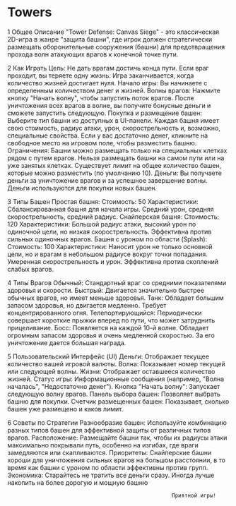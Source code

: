 # Towers
1 Общее Описание
"Tower Defense: Canvas Siege" - это классическая 2D-игра в жанре "защита башни", где игрок должен стратегически размещать оборонительные сооружения (башни) для предотвращения прохода волн атакующих врагов к конечной точке пути.

2 Как Играть
Цель: Не дать врагам достичь конца пути. Если враг проходит, вы теряете одну жизнь. Игра заканчивается, когда количество жизней достигает нуля.
Начало игры: Вы начинаете с определенным количеством денег и жизней.
Волны врагов: Нажмите кнопку "Начать волну", чтобы запустить поток врагов. После уничтожения всех врагов в волне, вы получите бонусные деньги и сможете запустить следующую.
Покупка и размещение башен:
Выберите тип башни из доступных в UI-панели. Каждая башня имеет свою стоимость, радиус атаки, урон, скорострельность и, возможно, специальные свойства.
Если у вас достаточно денег, кликните на свободное место на игровом поле, чтобы разместить башню.
Ограничения:
Башни можно размещать только на специальных клетках рядом с путем врагов.
Нельзя размещать башни на самом пути или на уже занятых клетках.
Существует лимит на общее количество башен, которые можно разместить (по умолчанию 10).
Деньги: Вы получаете деньги за уничтожение врагов и за успешное завершение волны. Деньги используются для покупки новых башен.

3 Типы Башен
Простая башня:
Стоимость: 50
Характеристики: Сбалансированная башня для начала игры. Средний урон, средняя скорострельность, средний радиус.
Снайперская башня:
Стоимость: 120
Характеристики: Большой радиус атаки, высокий урон по одиночной цели, но низкая скорострельность. Эффективна против сильных одиночных врагов.
Башня с уроном по области (Splash):
Стоимость: 100
Характеристики: Наносит урон не только основной цели, но и врагам в небольшом радиусе вокруг точки попадания. Умеренная скорострельность и урон. Эффективна против скоплений слабых врагов.

4 Типы Врагов
Обычный: Стандартный враг со средними показателями здоровья и скорости.
Быстрый: Двигается значительно быстрее обычных врагов, но имеет меньше здоровья.
Танк: Обладает большим запасом здоровья, но двигается медленно. Требует концентрированного огня.
Телепортирующийся: Периодически совершает короткие прыжки вперед по пути, что может затруднить прицеливание.
Босс: Появляется на каждой 10-й волне. Обладает огромным запасом здоровья и очень медленной скоростью. За его уничтожение дается большая награда.

5 Пользовательский Интерфейс (UI)
Деньги: Отображает текущее количество вашей игровой валюты.
Волна: Показывает номер текущей или следующей волны.
Жизни: Отображает оставшееся количество жизней.
Статус игры: Информационные сообщения (например, "Волна началась", "Недостаточно денег").
Кнопка "Начать волну": Запускает следующую волну врагов.
Панель выбора башен: Позволяет выбрать башню для покупки.
Счетчик размещенных башен: Показывает, сколько башен уже размещено и каков лимит.

6 Советы по Стратегии
Разнообразие башен: Используйте комбинацию разных типов башен для эффективной защиты от различных типов врагов.
Расположение: Размещайте башни так, чтобы их радиусы атаки максимально покрывали путь, особенно на изгибах, где враги замедляются или скапливаются.
Приоритеты: Снайперские башни хороши для уничтожения сильных врагов на большом расстоянии, в то время как башни с уроном по области эффективны против групп.
Экономика: Старайтесь не тратить все деньги сразу. Иногда лучше накопить на более дорогую и мощную башню

                                                        Приятной игры! 
